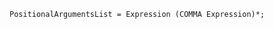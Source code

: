 <!-- This file is generated automatically by infrastructure scripts. Please don't edit by hand. -->

```{ .ebnf .slang-ebnf #PositionalArgumentsList }
PositionalArgumentsList = Expression (COMMA Expression)*;
```
